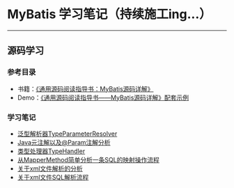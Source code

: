 # MyBatis 学习笔记（持续施工ing...）
- - -

## 源码学习
### 参考目录
- 书籍：[《通用源码阅读指导书：MyBatis源码详解》](https://weread.qq.com/web/bookDetail/de732ba071f94a8ede7dc94)<br>
- Demo：[《通用源码阅读指导书——MyBatis源码详解》配套示例](https://github.com/yeecode/MyBatisDemo)<br>

### 学习笔记
- [泛型解析器TypeParameterResolver](/mybatis/230216_TypeParameterResolver.md)
- [Java元注解以及@Param注解分析](/mybatis/230216_annotations.md)
- [类型处理器TypeHandler](/mybatis/230218_TypeHandler.md)
- [从MapperMethod简单分析一条SQL的映射操作流程](/mybatis/230221_MapperMethod.md)
- [关于xml文件解析的分析](/mybatis/230302_xml_analysis.md)
- [关于xml文件SQL解析流程](/mybatis/230405_DynamicSqlSource.md)
